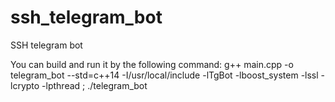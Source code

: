 # ssh_telegram_bot
SSH telegram bot


You can build and run it by the following command: g++ main.cpp -o telegram_bot --std=c++14 -I/usr/local/include -lTgBot -lboost_system -lssl -lcrypto -lpthread ; ./telegram_bot 
